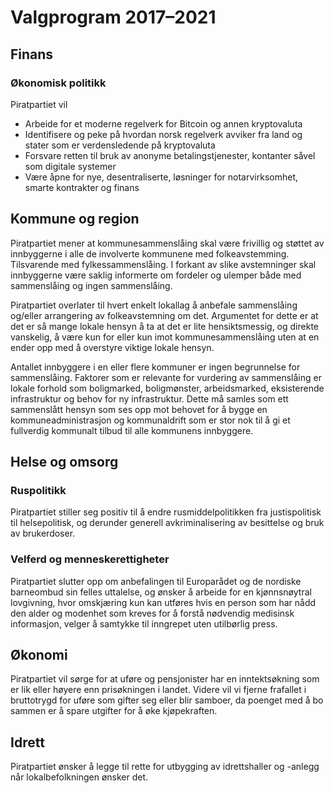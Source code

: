 # Valgprogram 2017–2021

[//]: # (VPF-4)
## Finans

### Økonomisk politikk

Piratpartiet vil

* Arbeide for et moderne regelverk for Bitcoin og annen kryptovaluta
* Identifisere og peke på hvordan norsk regelverk avviker fra land og stater som er verdensledende på kryptovaluta
* Forsvare retten til bruk av anonyme betalingstjenester, kontanter såvel som digitale systemer
* Være åpne for nye, desentraliserte, løsninger for notarvirksomhet, smarte kontrakter og finans


[//]: # (VPF-1)
## Kommune og region

Piratpartiet mener at kommunesammenslåing skal være frivillig og støttet av innbyggerne i alle de involverte kommunene med folkeavstemming. Tilsvarende med fylkessammenslåing. I forkant av slike avstemninger skal innbyggerne være saklig informerte om fordeler og ulemper både med sammenslåing og ingen sammenslåing.

Piratpartiet overlater til hvert enkelt lokallag å anbefale sammenslåing og/eller arrangering av folkeavstemning om det. Argumentet for dette er at det er så mange lokale hensyn å ta at det er lite hensiktsmessig, og direkte vanskelig, å være kun for eller kun imot kommunesammenslåing uten at en ender opp med å overstyre viktige lokale hensyn.

Antallet innbyggere i en eller flere kommuner er ingen begrunnelse for sammenslåing. Faktorer som er relevante for vurdering av sammenslåing er lokale forhold som boligmarked, boligmønster, arbeidsmarked, eksisterende infrastruktur og behov for ny infrastruktur. Dette må samles som ett sammenslått hensyn som ses opp mot behovet for å bygge en kommuneadministrasjon og kommunaldrift som er stor nok til å gi et fullverdig kommunalt tilbud til alle kommunens innbyggere.

[//]: # (VPF-3)
## Helse og omsorg

### Ruspolitikk

Piratpartiet stiller seg positiv til å endre rusmiddelpolitikken fra justispolitisk til helsepolitisk, og derunder generell avkriminalisering av besittelse og bruk av brukerdoser.

[//]: # (VPF-2)
### Velferd og menneskerettigheter

Piratpartiet slutter opp om anbefalingen til Europarådet og de nordiske barneombud sin felles uttalelse, og ønsker å arbeide for en kjønnsnøytral lovgivning, hvor omskjæring kun kan utføres hvis en person som har nådd den alder og modenhet som kreves for å forstå nødvendig medisinsk informasjon, velger å samtykke til inngrepet uten utilbørlig press.

## Økonomi

Piratpartiet vil sørge for at uføre og pensjonister har en inntektsøkning som er lik eller høyere enn prisøkningen i landet. Videre vil vi fjerne frafallet i bruttotrygd for uføre som gifter seg eller blir samboer, da poenget med å bo sammen er å spare utgifter for å øke kjøpekraften.

## Idrett

Piratpartiet ønsker å legge til rette for utbygging av idrettshaller og -anlegg når lokalbefolkningen ønsker det.
